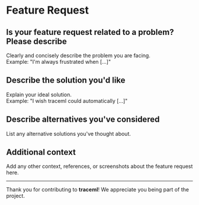 # Feature Request

## Is your feature request related to a problem? Please describe
Clearly and concisely describe the problem you are facing.  
Example: "I'm always frustrated when [...]"

## Describe the solution you'd like
Explain your ideal solution.  
Example: "I wish traceml could automatically [...]"

## Describe alternatives you've considered
List any alternative solutions you've thought about.

## Additional context
Add any other context, references, or screenshots about the feature request here.

---
Thank you for contributing to **traceml**! We appreciate you being part of the project.
